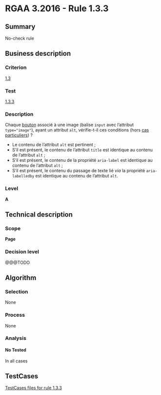 # RGAA 3.2016 - Rule 1.3.3

## Summary
No-check rule


## Business description

### Criterion
[1.3](http://references.modernisation.gouv.fr/rgaa-accessibilite/criteres.html#crit-1-3)

### Test
[1.3.3](http://references.modernisation.gouv.fr/rgaa-accessibilite/criteres.html#test-1-3-3)

### Description
<div lang="fr">Chaque <a href="http://references.modernisation.gouv.fr/rgaa-accessibilite/glossaire.html#bouton-formulaire">bouton</a> associ&#xE9; &#xE0; une image (balise <code lang="en">input</code> avec l&#x2019;attribut <code lang="en">type="image"</code>), ayant un attribut <code lang="en">alt</code>, v&#xE9;rifie-t-il ces conditions (hors <a href="http://references.modernisation.gouv.fr/rgaa-accessibilite/cas-particuliers.html#cp-1-3" title="Cas particuliers pour le crit&#xE8;re 1.3">cas particuliers</a>)&nbsp;? <ul><li>Le contenu de l&#x2019;attribut <code lang="en">alt</code> est pertinent&nbsp;;</li> <li>S&#x2019;il est pr&#xE9;sent, le contenu de l&#x2019;attribut <code lang="en">title</code> est identique au contenu de l&#x2019;attribut <code lang="en">alt</code>&nbsp;;</li> <li>S&#x2019;il est pr&#xE9;sent, le contenu de la propri&#xE9;t&#xE9; <code lang="en">aria-label</code> est identique au contenu de l&#x2019;attribut <code lang="en">alt</code>&nbsp;;</li> <li>S&#x2019;il est pr&#xE9;sent, le contenu du passage de texte li&#xE9; <i>via</i> la propri&#xE9;t&#xE9; <code lang="en">aria-labelledby</code> est identique au contenu de l&#x2019;attribut <code lang="en">alt</code>.</li> </ul></div>

### Level
**A**


## Technical description

### Scope
**Page**

### Decision level
@@@TODO


## Algorithm

### Selection
None

### Process
None

### Analysis

#### No Tested
In all cases


##  TestCases

[TestCases files for rule 1.3.3](https://github.com/Asqatasun/Asqatasun/tree/develop/rules/rules-rgaa3.2016/src/test/resources/testcases/rgaa32016/Rgaa32016Rule010303/)


